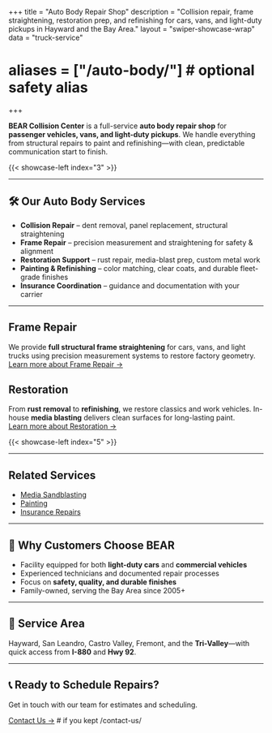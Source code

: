 +++
title = "Auto Body Repair Shop"
description = "Collision repair, frame straightening, restoration prep, and refinishing for cars, vans, and light-duty pickups in Hayward and the Bay Area."
layout = "swiper-showcase-wrap"
data = "truck-service"
# aliases = ["/auto-body/"]  # optional safety alias
+++

**BEAR Collision Center** is a full-service **auto body repair shop** for **passenger vehicles, vans, and light-duty pickups**. We handle everything from structural repairs to paint and refinishing—with clean, predictable communication start to finish.

{{< showcase-left index="3" >}}

---

## 🛠️ Our Auto Body Services
- **Collision Repair** – dent removal, panel replacement, structural straightening  
- **Frame Repair** – precision measurement and straightening for safety & alignment  
- **Restoration Support** – rust repair, media-blast prep, custom metal work  
- **Painting & Refinishing** – color matching, clear coats, and durable fleet-grade finishes  
- **Insurance Coordination** – guidance and documentation with your carrier

---

## Frame Repair
We provide **full structural frame straightening** for cars, vans, and light trucks using precision measurement systems to restore factory geometry.  
[Learn more about Frame Repair →](/auto-body-repair-shop/frame-repair/)

## Restoration
From **rust removal** to **refinishing**, we restore classics and work vehicles. In-house **media blasting** delivers clean surfaces for long-lasting paint.  
[Learn more about Restoration →](/auto-body-repair-shop/restoration/)

{{< showcase-left index="5" >}}

---

## Related Services
- [Media Sandblasting](/media-sandblasting/)  
- [Painting](/painting/)  
- [Insurance Repairs](/insurance/)  

---

## 🚗 Why Customers Choose BEAR
- Facility equipped for both **light-duty cars** and **commercial vehicles**  
- Experienced technicians and documented repair processes  
- Focus on **safety, quality, and durable finishes**  
- Family-owned, serving the Bay Area since 2005+

---

## 📍 Service Area
Hayward, San Leandro, Castro Valley, Fremont, and the **Tri-Valley**—with quick access from **I-880** and **Hwy 92**.

---

## 📞 Ready to Schedule Repairs?
Get in touch with our team for estimates and scheduling.  

[Contact Us →](/contact-us/)   # if you kept /contact-us/
